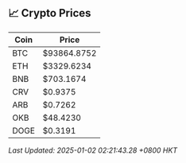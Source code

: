 ## 📈 Crypto Prices

| Coin | Price |
| ---- | ----- |
| BTC | $93864.8752 |
| ETH | $3329.6234 |
| BNB | $703.1674 |
| CRV | $0.9375 |
| ARB | $0.7262 |
| OKB | $48.4230 |
| DOGE | $0.3191 |

_Last Updated: 2025-01-02 02:21:43.28 +0800 HKT_